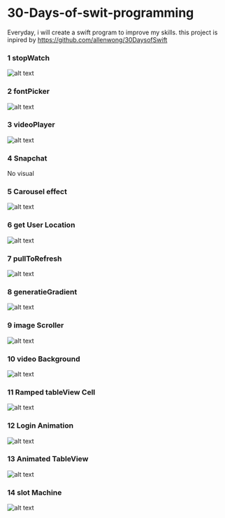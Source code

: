# 30-Days-of-swit-programming

Everyday, i will create a swift program to improve my skills. this project is inpired by https://github.com/allenwong/30DaysofSwift
### 1 stopWatch

![alt text](https://github.com/MadNoodle/30-Days-of-swit-programming/blob/master/01_stopWatch/stopWatch.gif)

### 2 fontPicker
![alt text](https://github.com/MadNoodle/30-Days-of-swit-programming/blob/master/fontPicker/fontPicker.gif)

### 3 videoPlayer
![alt text](https://github.com/MadNoodle/30-Days-of-swit-programming/blob/master/videoPlayer/videoPlayer.gif)

### 4 Snapchat
No visual

### 5 Carousel effect
![alt text](https://github.com/MadNoodle/30-Days-of-swit-programming/blob/master/Carousel/carousel.gif)

### 6 get User Location
![alt text](https://github.com/MadNoodle/30-Days-of-swit-programming/blob/master/GetLocation/getLocation.gif)

### 7 pullToRefresh
![alt text](https://github.com/MadNoodle/30-Days-of-swit-programming/blob/master/pullToRefresh/pullTpRefresh.gif)

### 8 generatieGradient 
![alt text](https://github.com/MadNoodle/30-Days-of-swit-programming/blob/master/gradient/gradient.gif)

### 9 image Scroller
![alt text](https://github.com/MadNoodle/30-Days-of-swit-programming/blob/master/imageScroller/imageScroller.gif)

### 10 video Background
![alt text](https://github.com/MadNoodle/30-Days-of-swit-programming/blob/master/videoBg/videoBg.gif)

### 11 Ramped tableView Cell
![alt text](https://github.com/MadNoodle/30-Days-of-swit-programming/blob/master/ClearTableViewCell/clearTableViewCell.gif)

### 12 Login Animation
![alt text](https://github.com/MadNoodle/30-Days-of-swit-programming/blob/master/LoginAnimation/loginAnimation.gif)

### 13 Animated TableView
![alt text](https://github.com/MadNoodle/30-Days-of-swit-programming/blob/master/animTableView/animatedTableView.gif)

### 14 slot Machine
![alt text](https://github.com/MadNoodle/30-Days-of-swit-programming/blob/master/slotMachine/slotMachine.gif)


